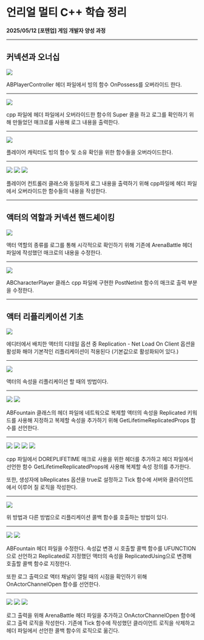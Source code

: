 # 언리얼 멀티 C++ 학습 정리

**2025/05/12 [포텐업] 게임 개발자 양성 과정**

---

## 커넥션과 오너십

<img src= "https://github.com/KwonJeHan/Study-cpp/blob/main/img/UECPP_Multi/19.ModifyABPlayerController.h.png">

ABPlayerController 헤더 파일에서 빙의 함수 OnPossess를 오버라이드 한다.

---

<img src= "https://github.com/KwonJeHan/Study-cpp/blob/main/img/UECPP_Multi/20.ModifyABPlayerController.cpp.png">

cpp 파일에 헤더 파일에서 오버라이드한 함수의 Super 콜을 하고 로그를 확인하기 위해 만들었던 매크로를 사용해 로그 내용을 출력한다.

---

<img src= "https://github.com/KwonJeHan/Study-cpp/blob/main/img/UECPP_Multi/21.ModifyABCharacterPlayer.h.png">

플레이어 캐릭터도 빙의 함수 및 소유 확인을 위한 함수들을 오버라이드한다.

---

<img src= "https://github.com/KwonJeHan/Study-cpp/blob/main/img/UECPP_Multi/22.ModifyABCharacterPlayer.cpp1.png">

<img src= "https://github.com/KwonJeHan/Study-cpp/blob/main/img/UECPP_Multi/23.ModifyABCharacterPlayer.cpp2.png">

<img src= "https://github.com/KwonJeHan/Study-cpp/blob/main/img/UECPP_Multi/24.ModifyABCharacterPlayer.cpp3.png">

플레이어 컨트롤러 클래스와 동일하게 로그 내용을 출력하기 위해 cpp파일에 헤더 파일에서 오버라이드한 함수들의 내용을 작성한다.

---

## 액터의 역할과 커넥션 핸드셰이킹

<img src= "https://github.com/KwonJeHan/Study-cpp/blob/main/img/UECPP_Multi/25.ModifyArenaBattle.h.png">

액터 역할의 종류를 로그를 통해 시각적으로 확인하기 위해 기존에 ArenaBattle 헤더 파일에 작성했던 매크로의 내용을 수정한다.

---

<img src= "https://github.com/KwonJeHan/Study-cpp/blob/main/img/UECPP_Multi/26.ModifyABCharacterPlayer.cpp.png">

ABCharacterPlayer 클래스 cpp 파일에 구현한 PostNetInit 함수의 매크로 출력 부분을 수정한다.

---

## 액터 리플리케이션 기초

<img src= "https://github.com/KwonJeHan/Study-cpp/blob/main/img/UECPP_Multi/27.CheckNetLoadOnClient.png">

에디터에서 배치한 액터의 디테일 옵션 중 Replication - Net Load On Client 옵션을 활성화 해야 기본적인 리플리케이션이 적용된다 (기본값으로 활성화되어 있다.)

---

<img src= "https://github.com/KwonJeHan/Study-cpp/blob/main/img/UECPP_Multi/28.HowSetReplicatesProperty.png">

액터의 속성을 리플리케이션 할 때의 방법이다.

---

<img src= "https://github.com/KwonJeHan/Study-cpp/blob/main/img/UECPP_Multi/29.ModifyABFountain.h1.png">

<img src= "https://github.com/KwonJeHan/Study-cpp/blob/main/img/UECPP_Multi/30.ModifyABFountain.h2.png">

ABFountain 클래스의 헤더 파일에 네트웍으로 복제할 액터의 속성을 Replicated 키워드를 사용해 지정하고 복제할 속성을 추가하기 위해 GetLifetimeReplicatedProps 함수를 선언한다.

---

<img src= "https://github.com/KwonJeHan/Study-cpp/blob/main/img/UECPP_Multi/31.ModifyABFountain.cpp1.png">

<img src= "https://github.com/KwonJeHan/Study-cpp/blob/main/img/UECPP_Multi/32.ModifyABFountain.cpp2.png">

<img src= "https://github.com/KwonJeHan/Study-cpp/blob/main/img/UECPP_Multi/33.ModifyABFountain.cpp3.png">

<img src= "https://github.com/KwonJeHan/Study-cpp/blob/main/img/UECPP_Multi/34.ModifyABFountain.cpp4.png">

cpp 파일에서 DOREPLIFETIME 매크로 사용을 위한 헤더를 추가하고 헤더 파일에서 선언한 함수 GetLifetimeReplicatedProps에 사용해 복제할 속성 정의를 추가한다.

또한, 생성자에 bReplicates 옵션을 true로 설정하고 Tick 함수에 서버와 클라이언트에서 이루어 질 로직을 작성한다.

---

<img src= "https://github.com/KwonJeHan/Study-cpp/blob/main/img/UECPP_Multi/35.HowCallReplicatesCallBackFunction.png">

위 방법과 다른 방법으로 리플리케이션 콜백 함수를 호출하는 방법이 있다.

---

<img src= "https://github.com/KwonJeHan/Study-cpp/blob/main/img/UECPP_Multi/36.ModifyABFountain.h1.png">

<img src= "https://github.com/KwonJeHan/Study-cpp/blob/main/img/UECPP_Multi/37.ModifyABFountain.h2.png">

ABFountain 헤더 파일을 수정한다. 속성값 변경 시 호출할 콜백 함수를 UFUNCTION으로 선언하고 Replicated로 지정했던 액터의 속성을 ReplicatedUsing으로 변경해 호출할 콜백 함수로 지정한다.

또한 로그 출력으로 액터 채널이 열릴 때의 시점을 확인하기 위해 OnActorChannelOpen 함수를 선언한다.

---

<img src= "https://github.com/KwonJeHan/Study-cpp/blob/main/img/UECPP_Multi/38.ModifyABFountain.cpp1.png">

<img src= "https://github.com/KwonJeHan/Study-cpp/blob/main/img/UECPP_Multi/39.ModifyABFountain.cpp2.png">

<img src= "https://github.com/KwonJeHan/Study-cpp/blob/main/img/UECPP_Multi/40.ModifyABFountain.cpp3.png">

로그 출력을 위해 ArenaBattle 헤더 파일을 추가하고 OnActorChannelOpen 함수에 로그 출력 로직을 작성한다. 기존에 Tick 함수에 작성했던 클라이언트 로직을 삭제하고 헤더 파일에서 선언한 콜백 함수의 로직으로 옮긴다.
